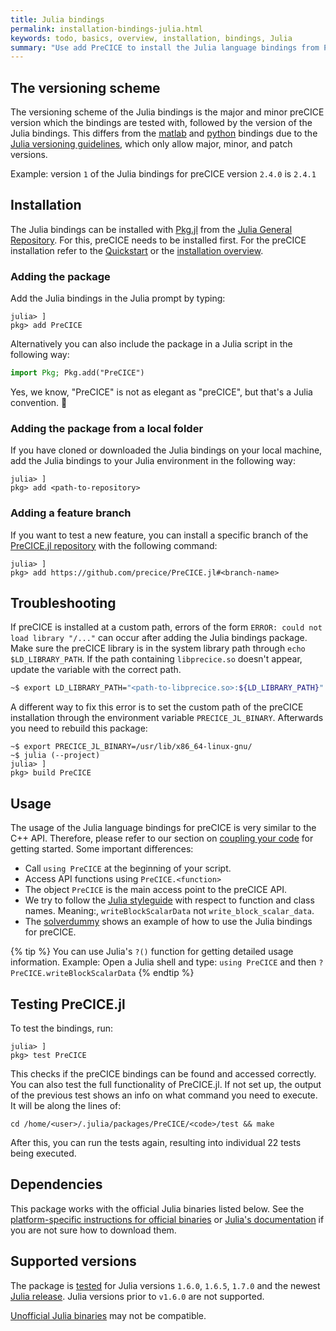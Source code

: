 ```yaml
---
title: Julia bindings
permalink: installation-bindings-julia.html
keywords: todo, basics, overview, installation, bindings, Julia
summary: "Use add PreCICE to install the Julia language bindings from PyPI"
---
```


## The versioning scheme

The versioning scheme of the Julia bindings is the major and minor preCICE version which the bindings are tested with, followed by the version of the Julia bindings. This differs from the [matlab](installation-bindings-python.md) and [python](installation-bindings-python.md) bindings due to the [Julia versioning guidelines](https://pkgdocs.julialang.org/v1/toml-files/#The-version-field), which only allow major, minor, and patch versions.

Example: version `1` of the Julia bindings for preCICE version `2.4.0` is `2.4.1`

## Installation

The Julia bindings can be installed with [Pkg.jl](https://pkgdocs.julialang.org/v1/) from the [Julia General Repository](https://github.com/JuliaRegistries/General). For this, preCICE needs to be installed first. For the preCICE installation refer to the [Quickstart](quickstart.html) or the [installation overview](installation-overview.html).

### Adding the package

Add the Julia bindings in the Julia prompt by typing:

```julia-repl
julia> ]
pkg> add PreCICE 
```

Alternatively you can also include the package in a Julia script in the following way:

```julia
import Pkg; Pkg.add("PreCICE")
```
Yes, we know, "PreCICE" is not as elegant as "preCICE", but that's a Julia convention. 🙈
 
### Adding the package from a local folder

If you have cloned or downloaded the Julia bindings on your local machine, add the Julia bindings to your Julia environment in the following way:

```julia-repl
julia> ]
pkg> add <path-to-repository>
```

### Adding a feature branch

If you want to test a new feature, you can install a specific branch of the [PreCICE.jl repository](https://github.com/precice/PreCICE.jl/) with the following command:

```julia-repl
julia> ]
pkg> add https://github.com/precice/PreCICE.jl#<branch-name>
```

## Troubleshooting

If preCICE is installed at a custom path, errors of the form `ERROR: could not load library "/..."` can occur after adding the Julia bindings package. Make sure the preCICE library is in the system library path through `echo $LD_LIBRARY_PATH`. If the path containing `libprecice.so` doesn't appear, update the variable with the correct path.

```bash
~$ export LD_LIBRARY_PATH="<path-to-libprecice.so>:${LD_LIBRARY_PATH}"
```

A different way to fix this error is to set the custom path of the preCICE installation through the environment variable `PRECICE_JL_BINARY`. Afterwards you need to rebuild this package:

```julia-repl
~$ export PRECICE_JL_BINARY=/usr/lib/x86_64-linux-gnu/
~$ julia (--project)
julia> ]
pkg> build PreCICE
```

## Usage

The usage of the Julia language bindings for preCICE is very similar to the C++ API. Therefore, please refer to our section on [coupling your code](https://precice.org/couple-your-code-overview.html) for getting started. Some important differences:

* Call `using PreCICE` at the beginning of your script.
* Access API functions using `PreCICE.<function>`
* The object `PreCICE` is the main access point to the preCICE API.
* We try to follow the [Julia styleguide](https://docs.julialang.org/en/v1/manual/style-guide/) with respect to function and class names. Meaning:, `writeBlockScalarData` not `write_block_scalar_data`.
* The [solverdummy](https://github.com/precice/julia-bindings/tree/main/solverdummy) shows an example of how to use the Julia bindings for preCICE.

{% tip %}
You can use Julia's `?()` function for getting detailed usage information. Example: Open a Julia shell and type: `using PreCICE` and then `? PreCICE.writeBlockScalarData`
{% endtip %}

## Testing PreCICE.jl

To test the bindings, run:

```julia-repl
julia> ]
pkg> test PreCICE
```

This checks if the preCICE bindings can be found and accessed correctly.
You can also test the full functionality of PreCICE.jl. If not set up, the output of the previous test shows an info on what command you need to execute. It will be along the lines of:

```shell
cd /home/<user>/.julia/packages/PreCICE/<code>/test && make
```

After this, you can run the tests again, resulting into individual 22 tests being executed.

## Dependencies

This package works with the official Julia binaries listed below. See the [platform-specific instructions for official binaries](https://julialang.org/downloads/platform/)  or [Julia's documentation](https://docs.julialang.org/en/v1/manual/getting-started/) if you are not sure how to download them.

## Supported versions

The package is [tested](https://github.com/precice/PreCICE.jl/actions/workflows/build-and-test.yml) for Julia versions `1.6.0`, `1.6.5`, `1.7.0` and the newest [Julia release](https://github.com/JuliaLang/julia/releases). Julia versions prior to `v1.6.0` are not supported.

[Unofficial Julia binaries](https://julialang.org/downloads/platform/#platform_specific_instructions_for_unofficial_binaries) may not be compatible.
